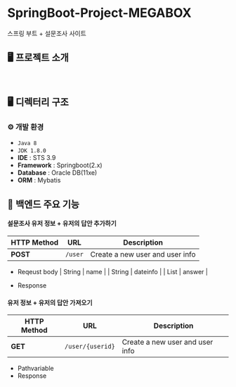 # SpringBoot-Project-MEGABOX
스프링 부트 + 설문조사 사이트

## 🖥️ 프로젝트 소개

<br>

## 🖥️ 디렉터리 구조


### ⚙️ 개발 환경
- `Java 8`
- `JDK 1.8.0`
- **IDE** : STS 3.9
- **Framework** : Springboot(2.x)
- **Database** : Oracle DB(11xe)
- **ORM** : Mybatis


## 📌 백엔드 주요 기능
#### 설문조사 유저 정보 + 유저의 답안 추가하기
| **HTTP Method** | **URL**              | **Description**      | 
|-----------------|----------------------|----------------------|
| **POST**         | `/user`         | Create a new user and user info   |

- Reqeust body
 | String        |     name     |
 | String        |     dateinfo     |
 | List<String>        |     answer     |

 
- Response


#### 유저 정보 + 유저의 답안 가져오기
| **HTTP Method** | **URL**              | **Description**      | 
|-----------------|----------------------|----------------------|
| **GET**         | `/user/{userid}`         | Create a new user and user info   |

- Pathvariable
- Response


